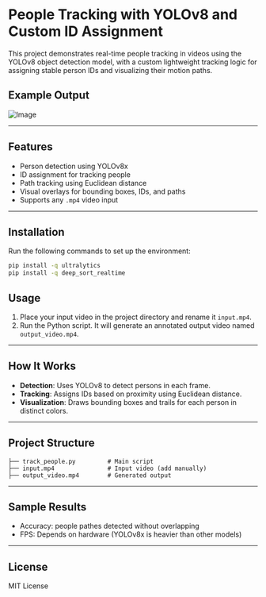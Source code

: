 
# People Tracking with YOLOv8 and Custom ID Assignment

This project demonstrates real-time people tracking in videos using the YOLOv8 object detection model, with a custom lightweight tracking logic for assigning stable person IDs and visualizing their motion paths.

##  Example Output

![Image](https://github.com/user-attachments/assets/a5885935-de82-4609-843e-d38c6cd289b9)


---

## Features

- Person detection using YOLOv8x
- ID assignment for tracking people
- Path tracking using Euclidean distance
- Visual overlays for bounding boxes, IDs, and paths
- Supports any `.mp4` video input

---

## Installation

Run the following commands to set up the environment:

```bash
pip install -q ultralytics
pip install -q deep_sort_realtime
```

##  Usage

1. Place your input video in the project directory and rename it `input.mp4`.
2. Run the Python script. It will generate an annotated output video named `output_video.mp4`.


---

##  How It Works

- **Detection**: Uses YOLOv8 to detect persons in each frame.
- **Tracking**: Assigns IDs based on proximity using Euclidean distance.
- **Visualization**: Draws bounding boxes and trails for each person in distinct colors.

---

##  Project Structure

```
├── track_people.py         # Main script
├── input.mp4               # Input video (add manually)
├── output_video.mp4        # Generated output
```

---

##  Sample Results

- Accuracy: people pathes detected without overlapping 
- FPS: Depends on hardware (YOLOv8x is heavier than other models)

---

##  License

MIT License

